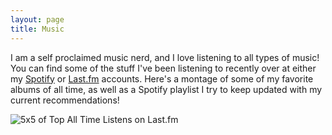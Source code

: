 ```yaml
---
layout: page
title: Music
---
```


I am a self proclaimed music nerd, and I love listening to all types of music! You can find some of the stuff I've been listening to recently over at either my [Spotify](https://open.spotify.com/user/1246063368) or [Last.fm](https://www.last.fm/user/jonathanthomas3) accounts. Here's a montage of some of my favorite albums of all time, as well as a Spotify playlist I try to keep updated with my current recommendations!

![5x5 of Top All Time Listens on Last.fm](../public/img/collage.jpeg)
